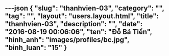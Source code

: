---json
{
    "slug": "thanhvien-03",
    "category": "",
    "tag": "",
    "layout": "users.layout.html",
    "title": "thanhvien-03",
    "description": "",
    "date": "2016-08-19 00:06:06",
    "ten": "Đỗ Bá Tiến",
    "hinh_anh": "images/profiles/bc.jpg",
    "binh_luan": "15"
}
---
